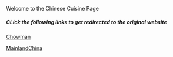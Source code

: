 <html>
<head>
<title> Chinese Cuisine </title>
</head>
<style>

body {
  background-color: light-blue;
}

h5 {
  color: black;
  text-align: center;
}

 
p {
  font-family: verdana;
  color: black;
  font-size: 20px;
}

</style>
<body>

<p> Welcome to the Chinese Cuisine Page </p> 

<h5> CLick the following links to get redirected to the original website </h5> 

<a href="https://sabyasac.github.io/Chowman/">Chowman</a>

<a href="......................">MainlandChina</a>

</body>

</html>

